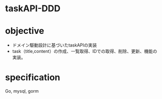 # taskAPI-DDD

# objective
- ドメイン駆動設計に基づいたtaskAPIの実装
- task（title,content）の作成、一覧取得、IDでの取得、削除、更新、機能の実装。

# specification
Go, mysql, gorm
